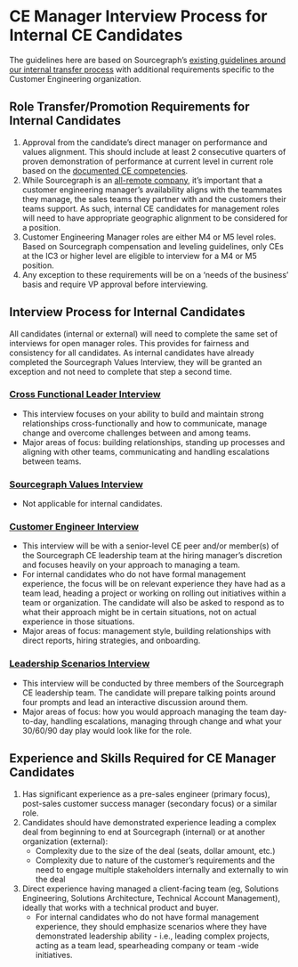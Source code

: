 # CE Manager Interview Process for Internal CE Candidates

The guidelines here are based on Sourcegraph’s [existing guidelines around our internal transfer process](../../../../company-info-and-process/working-at-sourcegraph/switching-teams) with additional requirements specific to the Customer Engineering organization.

## Role Transfer/Promotion Requirements for Internal Candidates

1. Approval from the candidate’s direct manager on performance and values alignment. This should include at least 2 consecutive quarters of proven demonstration of performance at current level in current role based on the [documented CE competencies](https://sourcegraph.latticehq.com/grow/tracks/d4394744-a08e-4abf-a992-5b532f135a10).
1. While Sourcegraph is an [all-remote company](../../../../company-info-and-process/remote#all-remote), it’s important that a customer engineering manager’s availability aligns with the teammates they manage, the sales teams they partner with and the customers their teams support. As such, internal CE candidates for management roles will need to have appropriate geographic alignment to be considered for a position.
1. Customer Engineering Manager roles are either M4 or M5 level roles. Based on Sourcegraph compensation and leveling guidelines, only CEs at the IC3 or higher level are eligible to interview for a M4 or M5 position.
1. Any exception to these requirements will be on a ‘needs of the business’ basis and require VP approval before interviewing.

## Interview Process for Internal Candidates

All candidates (internal or external) will need to complete the same set of interviews for open manager roles. This provides for fairness and consistency for all candidates. As internal candidates have already completed the Sourcegraph Values Interview, they will be granted an exception and not need to complete that step a second time.

### [Cross Functional Leader Interview](../../talent/process/types_of_interviews#cross-functional-collaboration-with-a-peer)

- This interview focuses on your ability to build and maintain strong relationships cross-functionally and how to communicate, manage change and overcome challenges between and among teams.
- Major areas of focus: building relationships, standing up processes and aligning with other teams, communicating and handling escalations between teams.

### [Sourcegraph Values Interview](../../departments/talent/process/evaluating_values)

- Not applicable for internal candidates.

### [Customer Engineer Interview](../../departments/talent/process/types_of_interviews#leadership--team-management-with-2-ic-ces)

- This interview will be with a senior-level CE peer and/or member(s) of the Sourcegraph CE leadership team at the hiring manager’s discretion and focuses heavily on your approach to managing a team.
- For internal candidates who do not have formal management experience, the focus will be on relevant experience they have had as a team lead, heading a project or working on rolling out initiatives within a team or organization. The candidate will also be asked to respond as to what their approach might be in certain situations, not on actual experience in those situations.
- Major areas of focus: management style, building relationships with direct reports, hiring strategies, and onboarding.

### [Leadership Scenarios Interview](../../departments/talent/process/types_of_interviews#working-session-leadership-scenarios-interview-live-working-session-instructions)

- This interview will be conducted by three members of the Sourcegraph CE leadership team. The candidate will prepare talking points around four prompts and lead an interactive discussion around them.
- Major areas of focus: how you would approach managing the team day-to-day, handling escalations, managing through change and what your 30/60/90 day play would look like for the role.

## Experience and Skills Required for CE Manager Candidates

1. Has significant experience as a pre-sales engineer (primary focus), post-sales customer success manager (secondary focus) or a similar role.
1. Candidates should have demonstrated experience leading a complex deal from beginning to end at Sourcegraph (internal) or at another organization (external):
   - Complexity due to the size of the deal (seats, dollar amount, etc.)
   - Complexity due to nature of the customer’s requirements and the need to engage multiple stakeholders internally and externally to win the deal
1. Direct experience having managed a client-facing team (eg, Solutions Engineering, Solutions Architecture, Technical Account Management), ideally that works with a technical product and buyer.
   - For internal candidates who do not have formal management experience, they should emphasize scenarios where they have demonstrated leadership ability - i.e., leading complex projects, acting as a team lead, spearheading company or team -wide initiatives.
